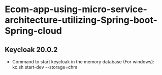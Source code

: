 # Ecom-app-using-micro-service-architecture-utilizing-Spring-boot-Spring-cloud

## Keycloak 20.0.2
* Command to start keycloak in the memory database (For windows): kc.sh start-dev --storage=chm
